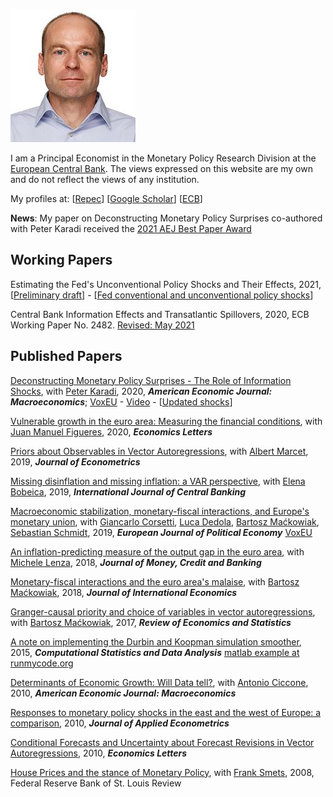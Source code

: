 ![Image](files/marek-usvisa-201805-200.jpg)

I am a Principal Economist in the Monetary Policy Research Division at the [European Central Bank](https://www.ecb.europa.eu/). The views expressed on this website are my own and do not reflect the views of any institution.

My profiles at:
[[Repec](https://ideas.repec.org/e/pja165.html)]
[[Google Scholar](https://scholar.google.com/citations?user=qnXlmMgAAAAJ&hl=en)]
[[ECB](https://www.ecb.europa.eu/pub/research/authors/profiles/marek-jarocinski.en.html)]

**News**: My paper on Deconstructing Monetary Policy Surprises co-authored with Peter Karadi received the [2021 AEJ Best Paper Award](https://www.aeaweb.org/about-aea/honors-awards/aej-best-papers)


## Working Papers

Estimating the Fed's Unconventional Policy Shocks and Their Effects, 2021, [[Preliminary draft](files/identkurto10.pdf)] - 
[[Fed conventional and unconventional policy shocks](files/U1bp.csv)]

Central Bank Information Effects and Transatlantic Spillovers, 2020, ECB Working Paper No. 2482. [Revised: May 2021](files/spillovers33.pdf)


## Published Papers

[Deconstructing Monetary Policy Surprises - The Role of Information Shocks](http://doi.org/10.1257/mac.20180090), 
with [Peter Karadi](https://sites.google.com/site/pkaradi696/), 
2020, _**American Economic Journal: Macroeconomics**_; 
[VoxEU](https://voxeu.org/article/central-bank-announcements-and-transmission-monetary-policy) -
[Video](https://www.youtube.com/watch?v=Geq1Fp_uDkg) -
[[Updated shocks](files/shocks_median.zip)]

[Vulnerable growth in the euro area: Measuring the financial conditions](https://doi.org/10.1016/j.econlet.2020.109126), 
with [Juan Manuel Figueres](https://sites.google.com/site/juanmanuelfigueres/home), 
2020, _**Economics Letters**_



[Priors about Observables in Vector Autoregressions](https://doi.org/10.1016/j.jeconom.2018.12.023), 
with [Albert Marcet](https://ideas.repec.org/e/pma173.html), 
2019, _**Journal of Econometrics**_

[Missing disinflation and missing inflation: a VAR perspective](https://www.ijcb.org/journal/ijcb19q1a5.htm), 
with [Elena Bobeica](https://www.ecb.europa.eu/pub/research/authors/profiles/elena-bobeica.en.html), 
2019, _**International Journal of Central Banking**_


[Macroeconomic stabilization, monetary-fiscal interactions, and Europe's monetary union](https://doi.org/10.1016/j.ejpoleco.2018.07.001), 
with [Giancarlo Corsetti](https://sites.google.com/site/giancarlocorsetti/), 
[Luca Dedola](https://www.ecb.europa.eu/pub/research/authors/profiles/luca-dedola.en.html), 
[Bartosz Maćkowiak](https://sites.google.com/site/bartoszamackowiak/), 
[Sebastian Schmidt](https://sites.google.com/site/econschmidt/), 
2019, _**European Journal of Political Economy**_ 
[VoxEU](https://voxeu.org/article/business-cycle-stabilisation-eurozone)


[An inflation-predicting measure of the output gap in the euro area](https://doi.org/10.1111/jmcb.12496), 
with [Michele Lenza](https://www.ecb.europa.eu/pub/research/authors/profiles/michele-lenza.en.html), 
2018, _**Journal of Money, Credit and Banking**_



[Monetary-fiscal interactions and the euro area's malaise](https://doi.org/10.1016/j.jinteco.2017.12.006), 
with [Bartosz Maćkowiak](https://sites.google.com/site/bartoszamackowiak/), 
2018, _**Journal of International Economics**_


[Granger-causal priority and choice of variables in vector autoregressions](https://doi.org/10.1162/REST_a_00601), 
with [Bartosz Maćkowiak](https://sites.google.com/site/bartoszamackowiak/), 
2017, _**Review of Economics and Statistics**_


[A note on implementing the Durbin and Koopman simulation smoother](https://doi.org/10.1016/j.csda.2015.05.001), 
2015, _**Computational Statistics and Data Analysis**_
[matlab example at runmycode.org](http://www.runmycode.org/companion/view/907)


[Determinants of Economic Growth: Will Data tell?](https://doi.org/10.1257/mac.2.4.222), 
with [Antonio Ciccone](https://www.antoniociccone.eu/), 
2010, _**American Economic Journal: Macroeconomics**_

[Responses to monetary policy shocks in the east and the west of Europe: a comparison](https://doi.org/10.1002/jae.1082), 
2010, _**Journal of Applied Econometrics**_

[Conditional Forecasts and Uncertainty about Forecast Revisions in Vector Autoregressions](https://doi.org/10.1016/j.econlet.2010.05.022), 
2010, _**Economics Letters**_


[House Prices and the stance of Monetary Policy](https://files.stlouisfed.org/files/htdocs/publications/review/08/07/Jarocinski.pdf), 
with [Frank Smets](https://sites.google.com/view/frank-smets/), 
2008, Federal Reserve Bank of St. Louis Review
